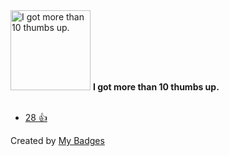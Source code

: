 <img src="https://my-badges.github.io/my-badges/thumbs-up-10.png" alt="I got more than 10 thumbs up." title="I got more than 10 thumbs up." width="128">
<strong>I got more than 10 thumbs up.</strong>
<br><br>

* <a href="https://github.com/XcodesOrg/xcodes/issues/260">28 👍</a>


Created by <a href="https://github.com/my-badges/my-badges">My Badges</a>